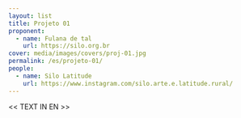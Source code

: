 ```yaml
---
layout: list
title: Projeto 01
proponent:
  - name: Fulana de tal
    url: https://silo.org.br
cover: media/images/covers/proj-01.jpg
permalink: /es/projeto-01/
people:
  - name: Silo Latitude
    url: https://www.instagram.com/silo.arte.e.latitude.rural/
---
```


<< TEXT IN EN >>
